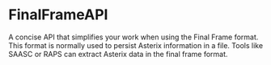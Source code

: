 # FinalFrameAPI
A concise API that simplifies your work when using the Final Frame format. This format is normally used to persist Asterix information in a file. Tools like SAASC or RAPS can extract Asterix data in the final frame format.
